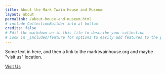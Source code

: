 ```yaml
---
title: About the Mark Twain House and Museum
layout: about
permalink: /about-house-and-museum.html
# include CollectionBuilder info at bottom
credits: false
# Edit the markdown on in this file to describe your collection
# Look in _includes/feature for options to easily add features to the page
---
```


Some text in here, and then a link to the marktwainhouse.org and maybe "visit us" location. 

<a href="https://marktwainhouse.org" class="btn btn-outline-primary">Visit Us</a>